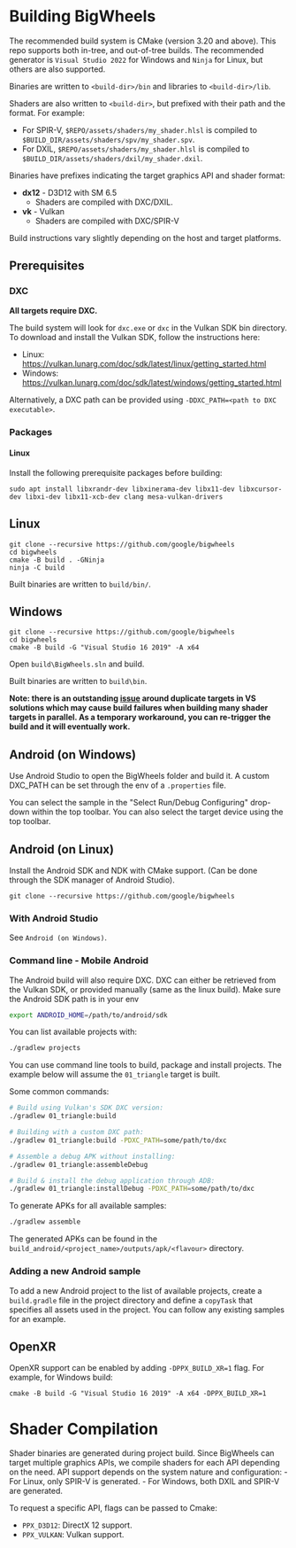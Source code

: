 # Building BigWheels
The recommended build system is CMake (version 3.20 and above). This repo supports both in-tree, and out-of-tree builds.
The recommended generator is `Visual Studio 2022` for Windows and `Ninja` for Linux, but others are also supported.

Binaries are written to `<build-dir>/bin` and libraries to `<build-dir>/lib`.

Shaders are also written to `<build-dir>`, but prefixed with their path and the format. For example:

- For SPIR-V, `$REPO/assets/shaders/my_shader.hlsl` is compiled to `$BUILD_DIR/assets/shaders/spv/my_shader.spv`.
- For DXIL, `$REPO/assets/shaders/my_shader.hlsl` is compiled to `$BUILD_DIR/assets/shaders/dxil/my_shader.dxil`.

Binaries have prefixes indicating the target graphics API and shader format:
 * **dx12** - D3D12 with SM 6.5
   * Shaders are compiled with DXC/DXIL.
 * **vk** - Vulkan
   * Shaders are compiled with DXC/SPIR-V

Build instructions vary slightly depending on the host and target platforms.

## Prerequisites

### DXC

**All targets require DXC.**

The build system will look for `dxc.exe` or `dxc` in the Vulkan SDK bin directory. To download and install the Vulkan SDK, follow the instructions here:
* Linux: https://vulkan.lunarg.com/doc/sdk/latest/linux/getting_started.html
* Windows: https://vulkan.lunarg.com/doc/sdk/latest/windows/getting_started.html

Alternatively, a DXC path can be provided using `-DDXC_PATH=<path to DXC executable>`.

### Packages

#### Linux

Install the following prerequisite packages before building:

```
sudo apt install libxrandr-dev libxinerama-dev libx11-dev libxcursor-dev libxi-dev libx11-xcb-dev clang mesa-vulkan-drivers
```

## Linux
```
git clone --recursive https://github.com/google/bigwheels
cd bigwheels
cmake -B build . -GNinja
ninja -C build
```

Built binaries are written to `build/bin/`.

## Windows
```
git clone --recursive https://github.com/google/bigwheels
cd bigwheels
cmake -B build -G "Visual Studio 16 2019" -A x64
```

Open `build\BigWheels.sln` and build.

Built binaries are written to `build\bin`.

**Note: there is an outstanding [issue](https://github.com/google/bigwheels/issues/97) around duplicate targets in VS solutions which may cause build failures when building many shader targets in parallel. As a temporary workaround, you can re-trigger the build and it will eventually work.**

## Android (on Windows)

Use Android Studio to open the BigWheels folder and build it.
A custom DXC_PATH can be set through the env of a `.properties` file.

You can select the sample in the "Select Run/Debug Configuring" drop-down
within the top toolbar. You can also select the target device using the
top toolbar.

## Android (on Linux)

Install the Android SDK and NDK with CMake support.
(Can be done through the SDK manager of Android Studio).

```
git clone --recursive https://github.com/google/bigwheels
```

### With Android Studio

See `Android (on Windows)`.

### Command line - Mobile Android

The Android build will also require DXC. DXC can either be retrieved from
the Vulkan SDK, or provided manually (same as the linux build).
Make sure the Android SDK path is in your env

```bash
export ANDROID_HOME=/path/to/android/sdk
```

You can list available projects with:

```bash
./gradlew projects
```

You can use command line tools to build, package and install projects.
The example below will assume the `01_triangle` target is built.

Some common commands:

```bash
# Build using Vulkan's SDK DXC version:
./gradlew 01_triangle:build

# Building with a custom DXC path:
./gradlew 01_triangle:build -PDXC_PATH=some/path/to/dxc

# Assemble a debug APK without installing:
./gradlew 01_triangle:assembleDebug

# Build & install the debug application through ADB:
./gradlew 01_triangle:installDebug -PDXC_PATH=some/path/to/dxc
```

To generate APKs for all available samples:

```bash
./gradlew assemble
```

The generated APKs can be found in the
`build_android/<project_name>/outputs/apk/<flavour>` directory.

### Adding a new Android sample

To add a new Android project to the list of available projects,
create a `build.gradle` file in the project directory and define
a `copyTask` that specifies all assets used in the project.
You can follow any existing samples for an example.

## OpenXR
OpenXR support can be enabled by adding `-DPPX_BUILD_XR=1` flag.
For example, for Windows build:
```
cmake -B build -G "Visual Studio 16 2019" -A x64 -DPPX_BUILD_XR=1
```

# Shader Compilation
Shader binaries are generated during project build. Since BigWheels can target multiple graphics APIs, we compile shaders
for each API depending on the need. API support depends on the system nature and configuration:
    - For Linux, only SPIR-V is generated.
    - For Windows, both DXIL and SPIR-V are generated.

To request a specific API, flags can be passed to Cmake:
 - `PPX_D3D12`: DirectX 12 support.
 - `PPX_VULKAN`: Vulkan support.
